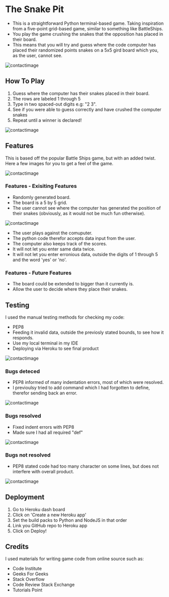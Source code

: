 # The Snake Pit

* This is a straightforward Python terminal-based game. Taking inspiration from a five-point grid-based game, similar to something like BattleShips.
* You play the game crushing the snakes that the opposition has placed in their board.
* This means that you will try and guess where the code computer has placed their randomized points snakes on a 5x5 gird board which you, as the user, cannot see. 


![contactimage](assets/GameBegin.png)

## How To Play 

1. Guess where the computer has their snakes placed in their board.
2. The rows are labeled 1 through 5 
3. Type in two spaced-out digits e.g: "2 3". 
4. See if you were able to guess correctly and have crushed the computer snakes
5. Repeat until a winner is declared!

![contactimage](assets/GameLost.png)

## Features 

This is based off the popular Battle Ships game, but with an added twist. Here a few images for you to get a feel of the game.

![contactimage](assets/GamePlay.png)


###  Features - Exisiting Features

 - Randomly generated board.
 - The board is a 5 by 5 grid.
 - The user cannot see where the computer has generated the position of their snakes (obviously, as it would not be much fun otherwise).

![contactimage](assets/GameInvalidInput.png) 

* The user plays against the comuputer.
* The python code therefor accepts data input from the user.
* The computer also keeps track of the scores.
* It will not let you enter same data twice. 
* It will not let you enter erronious data, outside the digits of 1 through 5 and the word 'yes' or 'no'. 


###  Features - Future Features 

* The board could be extended to bigger than it currently is. 
* Allow the user to decide where they place their snakes. 

## Testing 

I used the manual testing methods for checking my code: 

- PEP8 
- Feeding it invalid data, outside the previosly stated bounds, to see how it responds. 
- Use my local terminal in my IDE
- Deploying via Heroku to see final product 

![contactimage](assets/GameManyErrors.png) 

### Bugs deteced

- PEP8 informed of many indentation errors, most of which were resolved.
- I previoulsy tried to add command which I had forgotten to define, therefor sending back an error.

![contactimage](assets/GameErrors.png)

### Bugs resolved 

- Fixed indent errors with PEP8
- Made sure I had all required "def" 

![contactimage](assets/GameLessErrors.png)

### Bugs not resolved 

- PEP8 stated code had too many character on some lines, but does not interfere with overall product. 

![contactimage](assets/GameTwoErrors.png)

## Deployment 

1. Go to Heroku dash board 
2. Click on 'Create a new Heroku app'
3. Set the build packs to Python and NodeJS in that order
4. Link you GitHub repo to Heroku app 
5. Click on Deploy!

## Credits 

I used materials for writing game code from online source such as: 
* Code Institute 
* Geeks For Geeks 
* Stack Overflow
* Code Review Stack Exchange  
* Tutorials Point